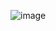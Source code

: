 ![image](https://user-images.githubusercontent.com/91891085/168610536-2fbc0986-76d7-4987-ad86-578757a004c5.png)

